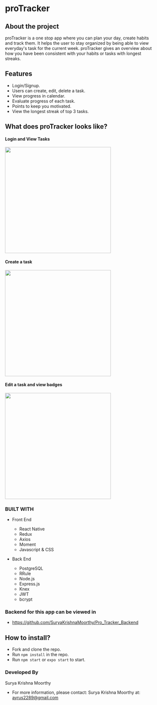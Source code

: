 # proTracker

## About the project

proTracker is a one stop app where you can plan your day, create habits and track them. It helps the user to stay organized by being able to view everyday's task for the current week. proTracker gives an overview about how you have been consistent with your habits or tasks with longest streaks.

## Features

- Login/Signup.
- Users can create, edit, delete a task.
- View progress in calendar.
- Evaluate progress of each task.
- Points to keep you motivated.
- View the longest streak of top 3 tasks.

## What does proTracker looks like?

#### Login and View Tasks
<img src="./src/assets/gifs/login_and_view.gif" width="350">

#### Create a task
<img src="./src/assets/gifs/create_task.gif" width="350">

#### Edit a task and view badges
<img src="./src/assets/gifs/edit_and_badges.gif" width="350">

### BUILT WITH
* Front End
  - React Native
  - Redux
  - Axios
  - Moment
  - Javascript & CSS

* Back End
  - PostgreSQL
  - RRule
  - Node.js
  - Express.js
  - Knex
  - JWT
  - bcrypt

### Backend for this app can be viewed in
-  https://github.com/SuryaKrishnaMoorthy/Pro_Tracker_Backend

## How to install?
- Fork and clone the repo.
- Run ```npm install``` in the repo.
- Run ```npm start``` or ```expo start``` to start.

### Developed By

Surya Krishna Moorthy

- For more information, please contact: Surya Krishna Moorthy at: ayrus2289@gmail.com
